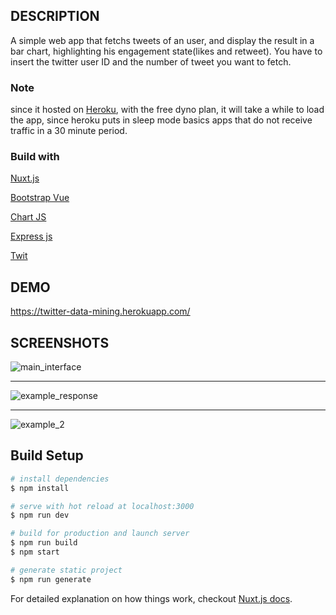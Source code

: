 ## DESCRIPTION

A simple web app that fetchs tweets of an user, and display the result in a bar chart, highlighting his engagement state(likes and retweet). You have to insert the twitter user ID and the number of tweet you want to fetch.

### Note
since it hosted on [Heroku](https://devcenter.heroku.com/), with the free dyno plan, it will take a while to load the app, since heroku puts in sleep mode basics apps that do not receive traffic in a 30 minute period.

### Build with
[Nuxt.js](https://nuxtjs.org/)


[Bootstrap Vue](https://bootstrap-vue.js.org/)


[Chart JS](https://www.chartjs.org/)

[Express js](http://expressjs.com/)

[Twit](https://github.com/ttezel/twit)


## DEMO

https://twitter-data-mining.herokuapp.com/

## SCREENSHOTS

![main_interface](https://user-images.githubusercontent.com/19554149/42233922-2af29c58-7ef3-11e8-9913-fbdb80487669.png)

------------------------------------------------

![example_response](https://user-images.githubusercontent.com/19554149/42234142-d76ba362-7ef3-11e8-81f5-de95e3deb5b4.png)

------------------------------------------------

![example_2](https://user-images.githubusercontent.com/19554149/42234227-290a3b5c-7ef4-11e8-9503-03301421f39a.png)


## Build Setup

``` bash
# install dependencies
$ npm install

# serve with hot reload at localhost:3000
$ npm run dev

# build for production and launch server
$ npm run build
$ npm start

# generate static project
$ npm run generate
```

For detailed explanation on how things work, checkout [Nuxt.js docs](https://nuxtjs.org).
